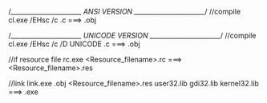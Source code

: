 
/*______________________ ANSI VERSION ______________________*/
  //compile
cl.exe /EHsc /c <filename>.c    ===> <filename>.obj

/*______________________ UNICODE VERSION ______________________*/
  //compile
cl.exe /EHsc /c /D UNICODE <filename>.c    ===> <filename>.obj


//if resource file
rc.exe <Resource_filename>.rc	===> <Resource_filename>.res


//link
link.exe <filename>.obj <Resource_filename>.res user32.lib gdi32.lib kernel32.lib   ===> <filename>.exe

